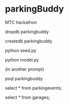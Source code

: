 # parkingBuddy
MTC hackathon 

dropdb parkingbuddy

createdb parkingbuddy

python seed.py

python model.py

(in another prompt)

psql parkingbuddy

select * from parkingevents;

select * from garages;


